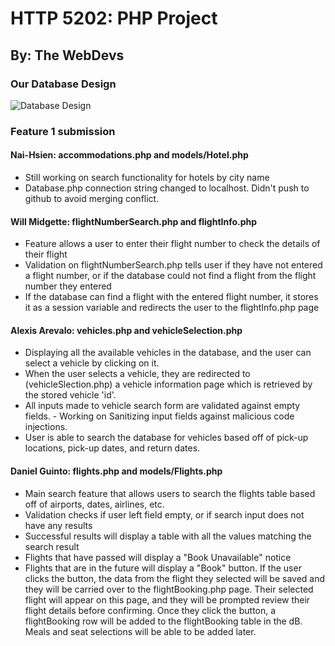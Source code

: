 # HTTP 5202: PHP Project

## By: The WebDevs

### Our Database Design

![Database Design]()<!--https://github.com/2021-Winter-HTTP-5202-A/OnRoute/blob/main/images/database_design/database_design.png-->

### Feature 1 submission

#### Nai-Hsien: accommodations.php and models/Hotel.php

- Still working on search functionality for hotels by city name
- Database.php connection string changed to localhost. Didn't push to github to avoid merging conflict.

#### Will Midgette: flightNumberSearch.php and flightInfo.php

- Feature allows a user to enter their flight number to check the details of their flight
- Validation on flightNumberSearch.php tells user if they have not entered a flight number, or if the database could not find a flight from the flight number they entered
- If the database can find a flight with the entered flight number, it stores it as a session variable and redirects the user to the flightInfo.php page

#### Alexis Arevalo: vehicles.php and vehicleSelection.php

- Displaying all the available vehicles in the database, and the user can select a vehicle by clicking on it.
- When the user selects a vehicle, they are redirected to (vehicleSlection.php) a vehicle information page which is retrieved by the stored vehicle 'id'.
- All inputs made to vehicle search form are validated against empty fields. - Working on Sanitizing input fields against malicious code injections.
- User is able to search the database for vehicles based off of pick-up locations, pick-up dates, and return dates.


#### Daniel Guinto: flights.php and models/Flights.php

- Main search feature that allows users to search the flights table based off of airports, dates, airlines, etc.
- Validation checks if user left field empty, or if search input does not have any results
- Successful results will display a table with all the values matching the search result
- Flights that have passed will display a "Book Unavailable" notice
- Flights that are in the future will display a "Book" button. If the user clicks the button, the data from the flight they selected will be saved and they will be carried over to the flightBooking.php page. Their selected flight will appear on this page, and they will be prompted review their flight details before confirming. Once they click the button, a flightBooking row will be added to the flightBooking table in the dB. Meals and seat selections will be able to be added later.
